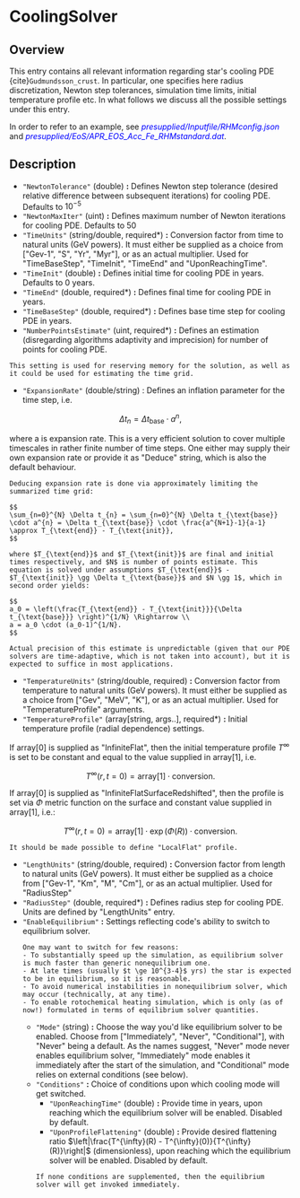 # CoolingSolver

## Overview

This entry contains all relevant information regarding star's cooling PDE {cite}`Gudmundsson_crust`. In particular, one specifies here radius discretization, Newton step tolerances, simulation time limits, initial temperature profile etc. In what follows we discuss all the possible settings under this entry.

In order to refer to an example, see <span style="color:blue">_presupplied/Inputfile/RHMconfig.json_</span> and <span style="color:blue">_presupplied/EoS/APR_EOS_Acc_Fe_RHMstandard.dat_</span>.

## Description

- `"NewtonTolerance"` (double) **:** Defines Newton step tolerance (desired relative difference between subsequent iterations) for cooling PDE. Defaults to $10^{-5}$
- `"NewtonMaxIter"` (uint) **:** Defines maximum number of Newton iterations for cooling PDE. Defaults to 50 
- `"TimeUnits"` (string/double, required*) **:** Conversion factor from time to natural units (GeV powers). It must either be supplied as a choice from ["Gev-1", "S", "Yr", "Myr"], or as an actual multiplier. Used for "TimeBaseStep", "TimeInit", "TimeEnd" and "UponReachingTime".
- `"TimeInit"` (double) **:** Defines initial time for cooling PDE in years. Defaults to 0 years.
- `"TimeEnd"` (double, required*) **:** Defines final time for cooling PDE in years.
- `"TimeBaseStep"` (double, required*) **:** Defines base time step for cooling PDE in years.
- `"NumberPointsEstimate"` (uint, required*) **:** Defines an estimation (disregarding algorithms adaptivity and imprecision) for number of points for cooling PDE. 
```{note}
This setting is used for reserving memory for the solution, as well as it could be used for estimating the time grid.
```
- `"ExpansionRate"` (double/string) : Defines an inflation parameter for the time step, i.e. 

$$
\Delta t_{n} = \Delta t_{\text{base}} \cdot a^{n},
$$ 

where a is expansion rate. This is a very efficient solution to cover multiple timescales in rather finite number of time steps. One either may supply their own expansion rate or provide it as "Deduce" string, which is also the default behaviour.

```{note}
Deducing expansion rate is done via approximately limiting the summarized time grid:

$$
\sum_{n=0}^{N} \Delta t_{n} = \sum_{n=0}^{N} \Delta t_{\text{base}} \cdot a^{n} = \Delta t_{\text{base}} \cdot \frac{a^{N+1}-1}{a-1} \approx T_{\text{end}} - T_{\text{init}},
$$

where $T_{\text{end}}$ and $T_{\text{init}}$ are final and initial times respectively, and $N$ is number of points estimate. This equation is solved under assumptions $T_{\text{end}}$ - $T_{\text{init}} \gg \Delta t_{\text{base}}$ and $N \gg 1$, which in second order yields:

$$
a_0 = \left(\frac{T_{\text{end}} - T_{\text{init}}}{\Delta t_{\text{base}}} \right)^{1/N} \Rightarrow \\
a = a_0 \cdot (a_0-1)^{1/N}.
$$

Actual precision of this estimate is unpredictable (given that our PDE solvers are time-adaptive, which is not taken into account), but it is expected to suffice in most applications.
```
- `"TemperatureUnits"` (string/double, required) **:** Conversion factor from temperature to natural units (GeV powers). It must either be supplied as a choice from ["Gev", "MeV", "K"], or as an actual multiplier. Used for "TemperatureProfile" arguments. 
- `"TemperatureProfile"` (array[string, args..], required*) **:** Initial temperature profile (radial dependence) settings.

If array[0] is supplied as "InfiniteFlat", then the initial temperature profile $T^{\infty}$ is set to be constant and equal to the value supplied in array[1], i.e.

$$
T^{\infty}(r, t=0) = \text{array[1]} \cdot \text{conversion}.
$$

If array[0] is supplied as "InfiniteFlatSurfaceRedshifted", then the profile is set via $\Phi$ metric function on the surface and constant value supplied in array[1], i.e.:

$$
T^{\infty}(r, t=0) = \text{array[1]} \cdot \exp\left(\Phi(R)\right) \cdot \text{conversion}.
$$

```{admonition} devnote
It should be made possible to define "LocalFlat" profile.
```

- `"LengthUnits"` (string/double, required) **:** Conversion factor from length to natural units (GeV powers). It must either be supplied as a choice from ["Gev-1", "Km", "M", "Cm"], or as an actual multiplier. Used for "RadiusStep"
- `"RadiusStep"` (double, required*) **:** Defines radius step for cooling PDE. Units are defined by "LengthUnits" entry.
- `"EnableEquilibrium"` **:** Settings reflecting code's ability to switch to equilibrium solver. 
    ```{note}
    One may want to switch for few reasons:
    - To substantially speed up the simulation, as equilibrium solver is much faster than generic nonequilibrium one.
    - At late times (usually $t \ge 10^{3-4}$ yrs) the star is expected to be in equilibrium, so it is reasonable.
    - To avoid numerical instabilities in nonequilibrium solver, which may occur (technically, at any time).
    - To enable rotochemical heating simulation, which is only (as of now!) formulated in terms of equilibrium solver quantities.
    ```
    - `"Mode"` (string) **:** Choose the way you'd like equilibrium solver to be enabled. Choose from ["Immediately", "Never", "Conditional"], with "Never" being a default. As the names suggest, "Never" mode never enables equilibrium solver, "Immediately" mode enables it immediately after the start of the simulation, and "Conditional" mode relies on external conditions (see below).
    - `"Conditions"` **:** Choice of conditions upon which cooling mode will get switched.
        - `"UponReachingTime"` (double) **:** Provide time in years, upon reaching which the equilibrium solver will be enabled. Disabled by default.
        - `"UponProfileFlattening"` (double) **:** Provide desired flattening ratio $\left|\frac{T^{\infty}(R) - T^{\infty}(0)}{T^{\infty}(R)}\right|$ (dimensionless), upon reaching which the equilibrium solver will be enabled. Disabled by default.
        ```{note}
        If none conditions are supplemented, then the equilibrium solver will get invoked immediately.
        ```

